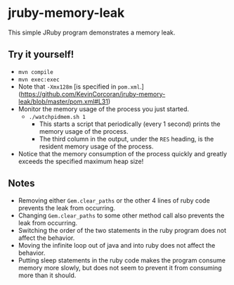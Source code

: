 jruby-memory-leak
=================

This simple JRuby program demonstrates a memory leak.

## Try it yourself!

* `mvn compile`
* `mvn exec:exec`
* Note that `-Xmx128m` [is specified in `pom.xml`.] (https://github.com/KevinCorcoran/jruby-memory-leak/blob/master/pom.xml#L31)
* Monitor the memory usage of the process you just started.
  * `./watchpidmem.sh 1`
    * This starts a script that periodically (every 1 second) prints the memory usage of the process.
    * The third column in the output, under the `RES` heading, is the resident memory usage of the process.
* Notice that the memory consumption of the process quickly and greatly exceeds the specified maximum heap size!

## Notes

* Removing either `Gem.clear_paths` or the other 4 lines of ruby code prevents the leak from occurring.
* Changing `Gem.clear_paths` to some other method call also prevents the leak from occurring.
* Switching the order of the two statements in the ruby program does not affect the behavior.
* Moving the infinite loop out of java and into ruby does not affect the behavior.
* Putting sleep statements in the ruby code makes the program consume memory more slowly, but does not seem to prevent it from consuming more than it should.
